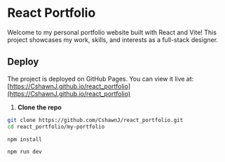 # React Portfolio

Welcome to my personal portfolio website built with React and Vite! This project showcases my work, skills, and interests as a full-stack designer.

## Deploy

The project is deployed on GitHub Pages. You can view it live at: [https://CshawnJ.github.io/react_portfolio](https://CshawnJ.github.io/react_portfolio)

1. **Clone the repo**

```bash
git clone https://github.com/CshawnJ/react_portfolio.git
cd react_portfolio/my-portfolio

npm install

npm run dev

